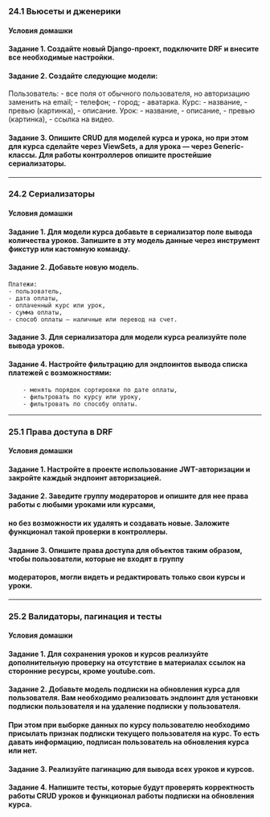 ### 24.1 Вьюсеты и дженерики
#### Условия домашки

#### Задание 1. Создайте новый Django-проект, подключите DRF и внесите все необходимые настройки.

#### Задание 2. Создайте следующие модели:
Пользователь:
    - все поля от обычного пользователя, но авторизацию заменить на email;
    - телефон;
    - город;
    - аватарка.
Курс:
    - название,
    - превью (картинка),
    - описание.
Урок:
    - название,
    - описание,
    - превью (картинка),
    - ссылка на видео.


#### Задание 3. Опишите CRUD для моделей курса и урока, но при этом для курса сделайте через ViewSets, а для урока — через Generic-классы. Для работы контроллеров опишите простейшие сериализаторы.
___________________________________________________________________________________________________________________

### 24.2 Сериализаторы
#### Условия домашки

#### Задание 1. Для модели курса добавьте в сериализатор поле вывода количества уроков. Запишите в эту модель данные через инструмент фикстур или кастомную команду.

#### Задание 2. Добавьте новую модель.
    Платежи:
    - пользователь,
    - дата оплаты,
    - оплаченный курс или урок,
    - сумма оплаты,
    - способ оплаты — наличные или перевод на счет.


#### Задание 3. Для сериализатора для модели курса реализуйте поле вывода уроков.

#### Задание 4. Настройте фильтрацию для эндпоинтов вывода списка платежей с возможностями:
        - менять порядок сортировки по дате оплаты,
        - фильтровать по курсу или уроку,
        - фильтровать по способу оплаты.

_____________________________________________________________________________________________________________________

### 25.1 Права доступа в DRF
#### Условия домашки

#### Задание 1. Настройте в проекте использование JWT-авторизации и закройте каждый эндпоинт авторизацией.

#### Задание 2. Заведите группу модераторов и опишите для нее права работы с любыми уроками или курсами, 
#### но без возможности их удалять и создавать новые. Заложите функционал такой проверки в контроллеры.

#### Задание 3. Опишите права доступа для объектов таким образом, чтобы пользователи, которые не входят в группу 
#### модераторов, могли видеть и редактировать только свои курсы и уроки.

_________________________________________________________________________________________________________________

### 25.2 Валидаторы, пагинация и тесты
#### Условия домашки

#### Задание 1. Для сохранения уроков и курсов реализуйте дополнительную проверку на отсутствие в материалах ссылок на сторонние ресурсы, кроме youtube.com.

#### Задание 2. Добавьте модель подписки на обновления курса для пользователя. Вам необходимо реализовать эндпоинт для установки подписки пользователя и на удаление подписки у пользователя.
#### При этом при выборке данных по курсу пользователю необходимо присылать признак подписки текущего пользователя на курс. То есть давать информацию, подписан пользователь на обновления курса или нет.

#### Задание 3. Реализуйте пагинацию для вывода всех уроков и курсов.

#### Задание 4. Напишите тесты, которые будут проверять корректность работы CRUD уроков и функционал работы подписки на обновления курса.